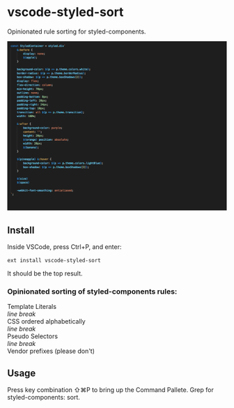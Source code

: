 # vscode-styled-sort
Opinionated rule sorting for styled-components.

![alt text](https://github.com/johnuphoff/vscode-styled-sort/blob/master/assets/animated.gif)

## Install
Inside VSCode, press Ctrl+P, and enter:
```
ext install vscode-styled-sort
```
It should be the top result.

### Opinionated sorting of styled-components rules:
Template Literals  
    *line break*  
CSS ordered alphabetically  
    *line break*  
Pseudo Selectors  
    *line break*  
Vendor prefixes (please don't)  

## Usage
Press key combination ⇧⌘P to bring up the Command Pallete. Grep for styled-components: sort. 
